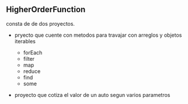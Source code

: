 ## HigherOrderFunction

consta de de dos proyectos.

* pryecto que cuente con metodos para travajar con arreglos y objetos iterables
    - forEach
    - filter
    - map
    - reduce
    - find
    - some
    
    
* proyecto que cotiza el valor de un auto segun varios parametros
